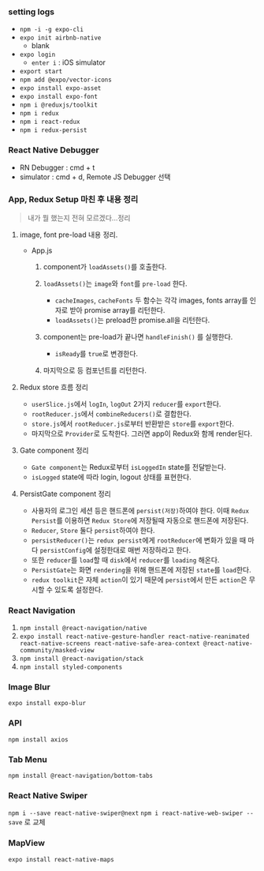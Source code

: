 ### setting logs

- `npm -i -g expo-cli`
- `expo init airbnb-native`
  - blank
- `expo login`
  - `enter i` : iOS simulator
- `export start`
- `npm add @expo/vector-icons`
- `expo install expo-asset`
- `expo install expo-font`
- `npm i @reduxjs/toolkit`
- `npm i redux`
- `npm i react-redux`
- `npm i redux-persist`

### React Native Debugger

- RN Debugger : cmd + t
- simulator : cmd + d, Remote JS Debugger 선택

### App, Redux Setup 마친 후 내용 정리

> 내가 뭘 했는지 전혀 모르겠다...정리

1. image, font pre-load 내용 정리.

   - App.js

     1. <AppLoading> component가 `loadAssets()`를 호출한다.
     2. `loadAssets()`는 `image`와 `font`를 `pre-load` 한다.

        - `cacheImages`, `cacheFonts` 두 함수는 각각 images, fonts array를 인자로 받아 promise array를 리턴한다.
        - `loadAssets()`는 preload한 promise.all을 리턴한다.

     3. <AppLoading> component는 pre-load가 끝나면 `handleFinish()` 를 실행한다.
        - `isReady`를 `true`로 변경한다.
     4. 마지막으로 <Provier> 등 컴포넌트를 리턴한다.

2. Redux store 흐름 정리

   - `userSlice.js`에서 `logIn`, `logOut` 2가지 `reducer`를 `export`한다.
   - `rootReducer.js`에서 `combineReducers()`로 결합한다.
   - `store.js`에서 `rootReducer.js`로부터 반환받은 `store`를 `export`한다.
   - 마지막으로 `Provider`로 도착한다. 그러면 app이 Redux와 함께 render된다.

3. Gate component 정리

   - `Gate component`는 Redux로부터 `isLoggedIn` state를 전달받는다.
   - `isLogged` state에 따라 login, logout 상태를 표현한다.

4. PersistGate component 정리

   - 사용자의 로그인 세션 등은 핸드폰에 `persist(저장)`하여야 한다. 이때 `Redux Persist`를 이용하면 `Redux Store`에 저장될때 자동으로 핸드폰에 저장된다.
   - `Reducer`, `Store` 둘다 `persist`하여야 한다.
   - `persistReducer()`는 `redux persist`에게 `rootReducer`에 변화가 있을 때 마다 `persistConfig`에 설정한대로 매번 저장하라고 한다.
   - 또한 `reducer`를 `load`할 때 `disk`에서 `reducer`를 `loading` 해온다.
   - `PersistGate`는 화면 `rendering`을 위해 핸드폰에 저장된 `state`를 `load`한다.
   - `redux toolkit`은 자체 `action`이 있기 때문에 `persist`에서 만든 `action`은 무시할 수 있도록 설정한다.

### React Navigation

1. `npm install @react-navigation/native`
2. `expo install react-native-gesture-handler react-native-reanimated react-native-screens react-native-safe-area-context @react-native-community/masked-view`
3. `npm install @react-navigation/stack`
4. `npm install styled-components`

### Image Blur

`expo install expo-blur`

### API

`npm install axios`

### Tab Menu

`npm install @react-navigation/bottom-tabs`

### React Native Swiper

`npm i --save react-native-swiper@next`
`npm i react-native-web-swiper --save` 로 교체

### MapView

`expo install react-native-maps`
